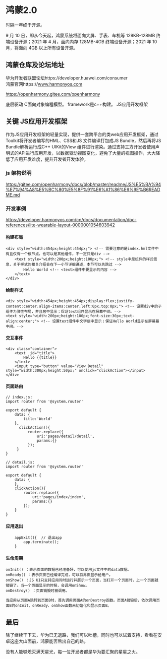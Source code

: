 # 鸿蒙2.0

时隔一年终于开源。  

9 月 10 日，即从今天起，鸿蒙系统将面向大屏、手表、车机等 128KB-128MB 终端设备开源；2021 年 4 月，面向内存 128MB-4GB 终端设备开源；2021 年 10 月，将面向 4GB 以上所有设备开源。

## 鸿蒙仓库及论坛地址
华为开发者联盟论坛https://developer.huawei.com/consumer  
鸿蒙官网https://www.harmonyos.com

https://openharmony.gitee.com/openharmony

底层驱动 C面向对象编程模型。
framework是c++构建。
JS应用开发框架


## 关键 JS应用开发框架

作为JS应用开发框架的轻量实现，提供一套跨平台的类web应用开发框架，通过Toolkit将开发者编写的HML、CSS和JS 文件编译打包成JS Bundle，然后再将JS Bundle解析运行成C++ UIKit的View 组件进行渲染。通过支持三方开发者使用声明式的API进行应用开发，以数据驱动视图变化，避免了大量的视图操作，大大降低了应用开发难度，提升开发者开发体验。

### js 架构说明 


https://gitee.com/openharmony/docs/blob/master/readme/JS%E5%BA%94%E7%94%A8%E5%BC%80%E5%8F%91%E6%A1%86%E6%9E%B6README.md

### 开发事例

https://developer.harmonyos.com/cn/docs/documentation/doc-references/lite-wearable-layout-0000001054603942

#### 构建布局

```
<div style="width:454px;height:454px;"> <!-- 需要注意的是index.hml文件中有且仅有一个根节点。也可以是其他组件，不一定只是div -->
    <text style="width:200px;height:100px;"> <!-- style中是组件的样式信息，关于样式的相关介绍会在下一小节详细讲述，本节可以先跳过 -->
        Hello World <!-- <text>组件中要显示的内容 -->
    </text>
</div>

```

#### 绘制样式


```
<div style="width:454px;height:454px;display:flex;justify-content:center;align-items:center;left:0px;top:0px;"> <!-- 设置div中的子组件为弹性布局，并且居中显示；保证text组件显示在屏幕中间。-->
<text style="width:200px;height:100px;font-size:30px;text-align:center;"> <!-- 设置text组件中文字居中显示；保证Hello World显示在屏幕最中间。-->

```
#### 交互事件

```
<div class="container">
    <text  id="title">
        Hello {{title}}
    </text>
    <input type="button" value="View Detail" style="width:300px;height:50px;" onclick="clickAction"></input>
</div>

```
#### 页面路由
```
// index.js:
import router from '@system.router'
 
export default {
    data: {
        title:'World'
    },
      clickAction(){
          router.replace({
              uri:'pages/detail/detail',
              params:{}
          });
     }
}

// detail.js:
import router from '@system.router'
 
export default {
    data: {
    },
    clickAction(){
        router.replace({
            uri:'pages/index/index',
            params:{}
        });
    }
}

```

#### 应用退出
```
    appExit(){  // 退出app
        app.terminate();
    }

```


#### 生命周期
```
onInit() ：表示页面的数据已经准备好，可以使用js文件中的data数据。
onReady() ：表示页面已经编译完成，可以将界面显示给用户。
onShow() ：JS UI只支持应用同时运行并展示一个页面，当打开一个页面时，上一个页面就销毁了。当一个页面显示的时候，会调用onShow。
onDestroy() ：页面销毁时被调用。

当应用从页面A跳转到页面B时，首先调用页面A的onDestroy函数。页面A销毁后，依次调用页面B的onInit、onReady、onShow函数来初始化和显示页面B。

```


## 最后
除了继续干下去，华为已无退路，我们可以吐槽，同时也可以试着支持，看看在安卓这座大山面前，鸿蒙能否熬出自己的路。

没有人能够熄灭满天星光，每一位开发者都是华为要汇聚的星星之火。



